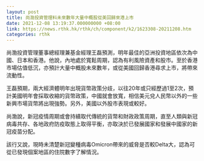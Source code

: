 ```yaml
---
layout: post
title: 尚渤投資管理料未來數年大量中概股從美回歸來港上市
date: 2021-12-08 13:19:37.000000000 +08:00
link: https://news.rthk.hk/rthk/ch/component/k2/1623308-20211208.htm
categories: rthk
---
```


尚渤投資管理董事總經理兼基金經理王磊預測，明年最佳的亞洲投資地區依次為中國、日本和香港。他說，內地處於寬鬆周期，認為有利風險資產和股市。至於香港市場估值低沉，亦預計大量中概股未來數年，或從美國回歸香港尋求上市，將帶來流動性。

王磊預期，兩大經濟體明年出現貨幣政策分歧，以往20年或只經歷過1至2次，預計美國明年會採取收縮的貨幣政策，中國就會放寬，相信美元兌人民幣以外的一些新興市場貨幣將出現強勢。另外，美國以外股市表現或較好。

尚渤說，新冠疫情周期或會持續取代傳統的貨幣和財政政策周期，直至人類與新冠病毒共存、各地政府防疫取態上取得平衡，亦取決於已發展國家和發展中國家的新冠疫苗分配。

該行又說，現時未清楚新冠變種病毒Omicron帶來的威脅是否較Delta大，認為可從已發現個案地區的住院數字了解情況。
